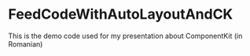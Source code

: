 # FeedCodeWithAutoLayoutAndCK
This is the demo code used for my presentation about ComponentKit (in Romanian)
